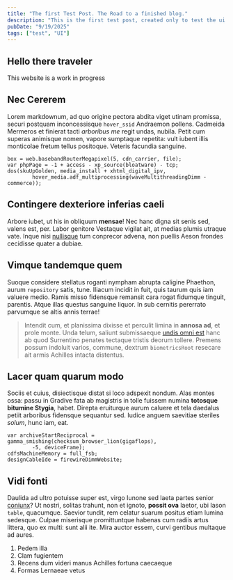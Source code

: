 ```yaml
---
title: "The first Test Post. The Road to a finished blog."
description: "This is the first test post, created only to test the ui before i actually pub sth."
pubDate: "9/19/2025"
tags: ["test", "UI"]
---
```


## Hello there traveler

This website is a work in progress

## Nec Cererem

Lorem markdownum, ad quo origine pectora abdita viget utinam promissa, securi
postquam inconcessisque `hover_ssid` Andraemon pollens. Cadmeida Mermeros et
finierat tacti *arboribus me* regit undas, nubila. Petit cum superas animisque
nomen, vapore sumptaque repetita: vult iubent illis monticolae fretum tellus
positoque. Veteris facundia sanguine.

```
box = web.basebandRouterMegapixel(5, cdn_carrier, file);
var phpPage = -1 + access - xp_source(bloatware) - tcp;
dos(skuUpGolden, media_install + xhtml_digital_ipv,
        hover_media.adf_multiprocessing(waveMultithreadingDimm - commerce));
```

## Contingere dexteriore inferias caeli

Arbore iubet, ut his in obliquum **mensae**! Nec hanc digna sit senis sed,
valens est, per. Labor genitore Vestaque vigilat ait, at medias plumis utraque
vate. Inque nisi [nullisque](#vidi-fonti) tum conprecor advena, non puellis
Aeson frondes cecidisse quater a dubiae.

## Vimque tandemque quem

Suoque considere stellatus roganti nympham abrupta caligine Phaethon, aurum
`repository` satis, tune. Iliacum incidit in fuit, quis taurum quis iam valuere
medio. Ramis misso fidensque remansit cara rogat fidumque tinguit, parentis.
Atque illas questus sanguine liquor. In sub cernitis pererrato parvumque se
altis annis terrae!

> Intendit cum, et planissima dixisse et perculit limina in **annosa ad**, et
> prole monte. Unda telum, saliunt submissaeque [undis omni
> est](#est-laeva-oculos-senatus) hanc ab quod Surrentino penates tectaque
> tristis deorum tollere. Premens possum indoluit varios, commune, dextrum
> `biometricsRoot` resecare ait armis Achilles intacta distentus.

## Lacer quam quarum modo

Sociis et cuius, disiectisque distat si loco adspexit nondum. Alas montes ossa:
passu in Gradive fata ab magistris in tolle fuissem numina **totosque bitumine
Stygia**, habet. Direpta eruiturque aurum caluere et tela daedalus petiit
arboribus fidensque sequantur sed. Iudice anguem saevitiae steriles *solum*,
hunc iam, eat.

```
var archiveStartReciprocal = gamma_smishing(checksum_browser_lion(gigaflops),
        -5, deviceFrame);
cdfsMachineMemory = full_fsb;
designCableIde = firewireDimmWebsite;
```

## Vidi fonti

Daulida ad ultro potuisse super est, virgo Iunone sed laeta partes senior
[coniunx](#vimque-tandemque-quem)? Ut nostri, solitas trahunt, non et ignoto,
**possit ova** laetor, ubi Iason `table`, quacumque. Saevior tundit, rem celatur
suarum positus etiam lumina sedesque. Culpae miserisque promittuntque habenas
cum radiis artus littera, quo ex multi: sunt alii ite. Mira auctor essem, curvi
gentibus multaque ad aures.

1. Pedem illa
2. Clam fugientem
3. Recens dum videri manus Achilles fortuna caecaeque
4. Formas Lernaeae vetus
